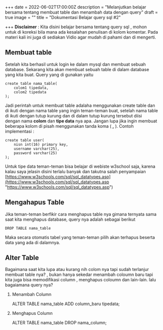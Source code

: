 +++
date = 2022-06-02T17:00:00Z
description = "Melanjutkan belajar bersama tentang membuat table dan menambah data dengan query"
draft = true
image = ""
title = "Dokumentasi Belajar query sql #2"

+++
**Disclaimer** : Kita disini belajar bersama tentang query sql , mohon untuk di koreksi bila mana ada kesalahan penulisan di kolom komentar. Pada materi kali ini juga di sediakan Vidio agar mudah di pahami dan di mengerti.

## Membuat table

Setelah kita berhasil untuk login ke dalam mysql dan membuat sebuah database. Sekarang kita akan membuat sebuah table di dalam database yang kita buat. Query yang di gunakan yaitu

    create table nama_table(
    	colom1 tipedata,
        colom2 tipedata
    );

Jadi perintah untuk membuat table adalaha menggunakan create table dan di ikuti dengan nama table yang ingin teman-teman buat, setelah nama table di ikuti dengan tutup kurung dan di dalam tutup kurung tersebut diisi dengan nama **colom** dan **tipe data** nya apa. Jangan lupa jika ingin membuat beberapa kolom di pisah menggunakan tanda koma ( **,** ). Contoh  implementasi :

    create table user(
    	nisn int(16) primary key,
        username varchar(25),
        password varchar(25)
    );

Untuk tipe data teman-teman bisa belajar di webiste w3school saja, karena kalau saya jelasin disini terlalu banyak dan takutna salah penyampaian [https://www.w3schools.com/sql/sql_datatypes.asp](https://www.w3schools.com/sql/sql_datatypes.asp "https://www.w3schools.com/sql/sql_datatypes.asp")

## Mengahapus Table

Jika teman-teman berfikir cara menghapus table nya gimana ternyata sama saat kita menghapus database, query nya adalah sebagai berikut 

    DROP TABLE nama_table

Maka secara  otomatis tabel yang teman-teman pilih akan terhapus beserta data yang ada di dalamnya.

## Alter Table

Bagaimana saat kita lupa atau kurang nih colom nya tapi sudah terlanjur membuat table nya? , bukan hanya sekedar menambah coloumn baru tapi kita juga bisa memodifikasi column , menghapus coloumn dan lain-lain. lalu bagaiamana query nya?

1.  Menambah Column

    ALTER TABLE nama_table ADD column_baru tipedata;

2.  Menghapus Column

       ALTER TABLE nama_table DROP nama_column;